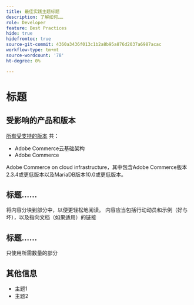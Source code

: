 ```yaml
---
title: 最佳实践主题标题
description: 了解如何……
role: Developer
feature: Best Practices
hide: true
hidefromtoc: true
source-git-commit: 4360a3436f013c1b2a8b95a876d2037a6987acac
workflow-type: tm+mt
source-wordcount: '78'
ht-degree: 0%

---
```



<!-- Template Instructions: 

When you create a new best practices topic from this template, remove the hide metadata tags. These values hide this template from the TOC and search indexing.

Metadata values configured in ExL:
Available roles: https://git.corp.adobe.com/AdobeDocs/exl-config/blob/master/metadata-values/role.yml

Available features: https://git.corp.adobe.com/AdobeDocs/exl-config/blob/master/metadata-values/feature.yml  -->

# 标题

<!--Template instruction:  Add one or two sentences to summarize the overall contents of this best practice topic-->

## 受影响的产品和版本

<!-- Template comment: When we have the ability to tag content by versions, we might be able to remove this explicit header in favor of using tags for versions and editions.-->

<!--Template instruction: Add details for the product and versions where the best practice info is relevant. Below are two examples, adjust and delete unneeded info per best practice requirements. If info applies specifically to B2B or B2C, include that information -->

<!-- Example 1: -->

[所有受支持的版本](../../../release/versions.md) 共：

- Adobe Commerce云基础架构
- Adobe Commerce

<!-- Example 2: -->

Adobe Commerce on cloud infrastructure，其中包含Adobe Commerce版本2.3.4或更低版本以及MariaDB版本10.0或更低版本。

<!-- Business type: B2C and B2B -- specify only if needed/)-->

## 标题……

将内容分块到部分中，以便更轻松地阅读。 内容应当包括行动动员和示例（好与坏），以及指向文档（如果适用）的链接

## 标题……

只使用所需数量的部分

## 其他信息

<!-- If applicable, add links to additional, more detailed documentation that provides more context about this best practices content.-->

- 主题1
- 主题2

<!-- Template instruction:  Remove all template comments and instructions from the best practices article before committing your changes. -->
